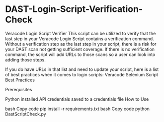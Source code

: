 # DAST-Login-Script-Verification-Check

Veracode Login Script Verifier
This script can be utilized to verify that the last step in your Veracode Login Script contains a verification command. Without a verification step as the last step in your script, there is a risk for your DAST scan not getting sufficient coverage. If there is no verification command, the script will add URLs to those scans so a user can look into adding those steps.

If you do have URLs in that list and need to update your script, here is a list of best practices when it comes to login scripts: Veracode Selenium Script Best Practices

Prerequisites

Python installed
API credentials saved to a credentials file
How to Use

bash
Copy code
pip install -r requirements.txt
bash
Copy code
python DastScriptCheck.py

